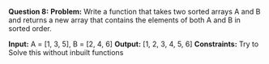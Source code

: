 **Question 8:**
**Problem:** Write a function that takes two sorted arrays A and B and returns a new array that contains the elements of both A and B in sorted order.

**Input:** A = [1, 3, 5], B = [2, 4, 6]
**Output:** [1, 2, 3, 4, 5, 6]
**Constraints:** Try to Solve this without inbuilt functions
